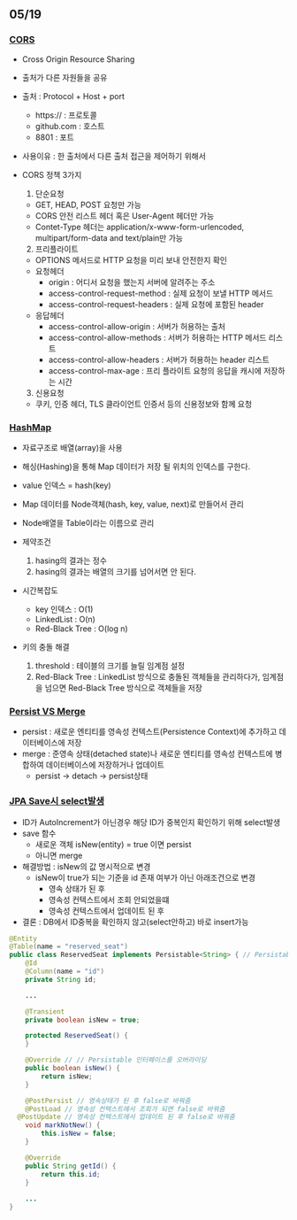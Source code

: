 ## 05/19

### [CORS](https://escapefromcoding.tistory.com/724)
- Cross Origin Resource Sharing
- 출처가 다른 자원들을 공유
- 출처 : Protocol + Host + port 
  - https:// : 프로토콜
  - github.com : 호스트
  - 8801 : 포트

- 사용이유 : 한 출처에서 다른 출처 접근을 제어하기 위해서
- CORS 정책 3가지
  1. 단순요청
    - GET, HEAD, POST 요청만 가능
    - CORS 안전 리스트 헤더 혹은 User-Agent 헤더만 가능
    - Contet-Type 헤더는 application/x-www-form-urlencoded, multipart/form-data and text/plain만 가능

  2. 프리플라이트
    - OPTIONS 메서드로 HTTP 요청을 미리 보내 안전한지 확인
    - 요청헤더
      - origin : 어디서 요청을 했는지 서버에 알려주는 주소
      - access-control-request-method : 실제 요청이 보낼 HTTP 메서드
      - access-control-request-headers : 실제 요청에 포함된 header
    - 응답헤더
      - access-control-allow-origin : 서버가 허용하는 출처
      - access-control-allow-methods : 서버가 허용하는 HTTP 메서드 리스트
      - access-control-allow-headers : 서버가 허용하는 header 리스트
      - access-control-max-age : 프리 플라이트 요청의 응답을 캐시에 저장하는 시간    
  
  3. 신용요청
    - 쿠키, 인증 헤더, TLS 클라이언트 인증서 등의 신용정보와 함께 요청

### [HashMap](https://lordofkangs.tistory.com/78)
- 자료구조로 배열(array)을 사용
- 해싱(Hashing)을 통해 Map 데이터가 저장 될 위치의 인덱스를 구한다.
- value 인덱스 = hash(key)
- Map 데이터를 Node객체(hash, key, value, next)로 만들어서 관리
- Node배열을 Table이라는 이름으로 관리

- 제약조건
  1. hasing의 결과는 정수
  2. hasing의 결과는 배열의 크기를 넘어서면 안 된다.

- 시간복잡도 
  - key 인덱스 : O(1)
  - LinkedList : O(n)
  - Red-Black Tree : O(log n)

- 키의 충돌 해결
  1. threshold : 테이블의 크기를 늘릴 임계점 설정
  2. Red-Black Tree : LinkedList 방식으로 충돌된 객체들을 관리하다가, 임계점을 넘으면 Red-Black Tree 방식으로 객체들을 저장

### [Persist VS Merge](https://umanking.github.io/2019/04/12/jpa-persist-merge/)
- persist : 새로운 엔티티를 영속성 컨텍스트(Persistence Context)에 추가하고 데이터베이스에 저장
- merge : 준영속 상태(detached state)나 새로운 엔티티를 영속성 컨텍스트에 병합하여 데이터베이스에 저장하거나 업데이트
  - persist -> detach -> persist상태

### [JPA Save시 select발생](https://chatgpt.com/c/2a75afd0-1a4f-4cbb-8a91-7f7b34a74fb8)
- ID가 AutoIncrement가 아닌경우 해당 ID가 중복인지 확인하기 위해 select발생
- save 함수
  - 새로운 객체 isNew(entity) = true 이면 persist
  - 아니면 merge
- 해결방법 : isNew의 값 명시적으로 변경
  - isNew이 true가 되는 기준을 id 존재 여부가 아닌 아래조건으로 변경
    - 영속 상태가 된 후
    - 영속성 컨텍스트에서 조회 안되었을떄
    - 영속성 컨텍스트에서 업데이트 된 후 
- 결론 : DB에서 ID중복을 확인하지 않고(select안하고) 바로 insert가능

```java
@Entity
@Table(name = "reserved_seat")
public class ReservedSeat implements Persistable<String> { // Persistable 인터페이스를 구현
	@Id
	@Column(name = "id")
	private String id;

	...

	@Transient
	private boolean isNew = true;

	protected ReservedSeat() {
	}

	@Override // // Persistable 인터페이스를 오버라이딩
	public boolean isNew() {
		return isNew;
	}

	@PostPersist // 영속상태가 된 후 false로 바꿔줌
	@PostLoad // 영속성 컨텍스트에서 조회가 되면 false로 바꿔줌
  @PostUpdate // 영속성 컨텍스트에서 업데이트 된 후 false로 바꿔줌
	void markNotNew() {
		this.isNew = false;
	}

	@Override
	public String getId() {
		return this.id;
	}
    
    ...
}
```